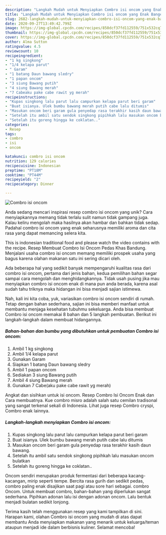 ```yaml
---
description: "Langkah Mudah untuk Menyiapkan Combro isi oncom yang Enak Banget"
title: "Langkah Mudah untuk Menyiapkan Combro isi oncom yang Enak Banget"
slug: 2682-langkah-mudah-untuk-menyiapkan-combro-isi-oncom-yang-enak-banget
date: 2020-09-27T13:49:42.799Z
image: https://img-global.cpcdn.com/recipes/850dcf37fd112559/751x532cq70/combro-isi-oncom-foto-resep-utama.jpg
thumbnail: https://img-global.cpcdn.com/recipes/850dcf37fd112559/751x532cq70/combro-isi-oncom-foto-resep-utama.jpg
cover: https://img-global.cpcdn.com/recipes/850dcf37fd112559/751x532cq70/combro-isi-oncom-foto-resep-utama.jpg
author: Alma Sutton
ratingvalue: 4.5
reviewcount: 10
recipeingredient:
- "1 kg singkong"
- "1/4 kelapa parut"
- " Garam"
- "1 batang Daun bawang sledry"
- "1 papan oncom"
- "3 siung Bawang putih"
- "4 siung Bawang merah"
- "7 Cabeaku pake cabe rawit yg merah"
recipeinstructions:
- "Kupas singkong lalu parut lalu campurkan kelapa parut beri garam"
- "Buat isianya. Ulek bumbu bawang merah putih cabe lalu ditumis"
- "Masukan oncom beri garam gula penyedap rasa terakhir kasih daun bawang."
- "Setelah itu ambil satu sendok singkong pipihkah lalu masukan oncom bulatkan"
- "Setelah itu goreng hingga ke coklatan.."
categories:
- Resep
tags:
- combro
- isi
- oncom

katakunci: combro isi oncom 
nutrition: 129 calories
recipecuisine: Indonesian
preptime: "PT18M"
cooktime: "PT44M"
recipeyield: "2"
recipecategory: Dinner

---
```



![Combro isi oncom](https://img-global.cpcdn.com/recipes/850dcf37fd112559/751x532cq70/combro-isi-oncom-foto-resep-utama.jpg)

Anda sedang mencari inspirasi resep combro isi oncom yang unik? Cara menyiapkannya memang tidak terlalu sulit namun tidak gampang juga. Kalau keliru mengolah maka hasilnya akan hambar dan bahkan tidak sedap. Padahal combro isi oncom yang enak seharusnya memiliki aroma dan cita rasa yang dapat memancing selera kita.

This is indonesian traditional food and please watch the video contains with the recipe. Resep Membuat Combro Isi Oncom Pedas Khas Bandung. Menjalani usaha combro isi oncom memang memiliki prospek usaha yang bagus karena olahan makanan satu ini sering dicari oleh.

Ada beberapa hal yang sedikit banyak mempengaruhi kualitas rasa dari combro isi oncom, pertama dari jenis bahan, kedua pemilihan bahan segar sampai cara mengolah dan menghidangkannya. Tidak usah pusing jika mau menyiapkan combro isi oncom enak di mana pun anda berada, karena asal sudah tahu triknya maka hidangan ini bisa menjadi sajian istimewa.


Nah, kali ini kita coba, yuk, variasikan combro isi oncom sendiri di rumah. Tetap dengan bahan sederhana, sajian ini bisa memberi manfaat untuk membantu menjaga kesehatan tubuhmu sekeluarga. Anda bisa membuat Combro isi oncom memakai 8 bahan dan 5 langkah pembuatan. Berikut ini langkah-langkah dalam membuat hidangannya.

<!--inarticleads1-->

##### Bahan-bahan dan bumbu yang dibutuhkan untuk pembuatan Combro isi oncom:

1. Ambil 1 kg singkong
1. Ambil 1/4 kelapa parut
1. Gunakan  Garam
1. Siapkan 1 batang Daun bawang sledry
1. Ambil 1 papan oncom
1. Sediakan 3 siung Bawang putih
1. Ambil 4 siung Bawang merah
1. Gunakan 7 Cabe(aku pake cabe rawit yg merah)


Angkat dan sisihkan untuk isi oncom. Resep Combro Isi Oncom Enak dan Cara membuatnya. Kue combro misro adalah salah satu cemilan tradisonal yang sangat terkenal sekali di Indonesia. Lihat juga resep Combro cryspi, Combro enak lainnya. 

<!--inarticleads2-->

##### Langkah-langkah menyiapkan Combro isi oncom:

1. Kupas singkong lalu parut lalu campurkan kelapa parut beri garam
1. Buat isianya. Ulek bumbu bawang merah putih cabe lalu ditumis
1. Masukan oncom beri garam gula penyedap rasa terakhir kasih daun bawang.
1. Setelah itu ambil satu sendok singkong pipihkah lalu masukan oncom bulatkan
1. Setelah itu goreng hingga ke coklatan..


Oncom sendiri merupakan produk fermentasi dari beberapa kacang-kacangan, mirip seperti tempe. Bercita rasa gurih dan sedikit pedas, combro paling enak disajikan saat pagi atau sore hari sebagai. combro Oncom. Untuk membuat combro, bahan-bahan yang diperlukan sangat sederhana. Pipihkan adonan lalu isi dengan adonan oncom. Lalu bentuk menjadi bulatan sedikit lonjong. 

Terima kasih telah menggunakan resep yang kami tampilkan di sini. Harapan kami, olahan Combro isi oncom yang mudah di atas dapat membantu Anda menyiapkan makanan yang menarik untuk keluarga/teman ataupun menjadi ide dalam berbisnis kuliner. Selamat mencoba!
